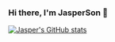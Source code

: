 ### Hi there, I'm JasperSon 👋

[![Jasper's GitHub stats](https://github-readme-stats-silk-nine-39.vercel.app/api?username=SeokjinSon&show_icons=true&theme=darcula)](https://github.com/SeokjinSon/github-readme-stats)

<!-- 
https://github-readme-stats.vercel.app
**SeokjinSon/SeokjinSon** is a ✨ _special_ ✨ repository because its `README.md` (this file) appears on your GitHub profile.

Here are some ideas to get you started:
f
- 🔭 I’m currently working on ...
- 🌱 I’m currently learning ...
- 👯 I’m looking to collaborate on ...
- 🤔 I’m looking for help with ...
- 💬 Ask me about ...
- 📫 How to reach me: ...
- 😄 Pronouns: ...
- ⚡ Fun fact: ...
-->
